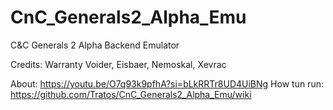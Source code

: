 # CnC_Generals2_Alpha_Emu
 C&C Generals 2 Alpha Backend Emulator

Credits: Warranty Voider, Eisbaer, Nemoskal, Xevrac

 About: https://youtu.be/O7q93k9pfhA?si=bLkRRTr8UD4UiBNg
 How tun run: https://github.com/Tratos/CnC_Generals2_Alpha_Emu/wiki

